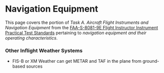 # Navigation Equipment

This page covers the portion of *Task A. Aircraft Flight Instruments and Navigation Equipment* from the [FAA-S-8081-9E Flight Instructor Instrument Practical Test Standards](https://www.faa.gov/training_testing/testing/acs/cfi_instrument_pts_9.pdf) pertaining to *navigation equipment and their operating characteristics*.

<!--@include: ./docs/src/includes/ils.md | shift:1-->
<!--@include: ./docs/src/includes/ndb.md | shift:1-->
<!--@include: ./docs/src/includes/airspace-requirements/transponder.md | shift:1-->
<!--@include: ./docs/src/includes/autopilot.md | shift:2-->

<!--@include: ./docs/src/includes/systems/deicing-and-anti-icing.md | shift:1-->
<!--@include: ./docs/src/includes/weather-radar.md | shift:1-->

### Other Inflight Weather Systems

* FIS-B or XM Weather can get METAR and TAF in the plane from ground-based sources
